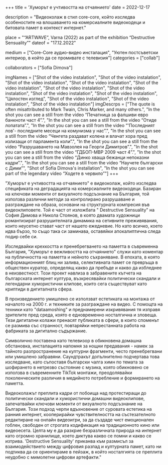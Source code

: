 +++
title = 'Хуморът е учтивостта на отчаянието'
date = 2022-12-17


description = "Видеоколаж в стил core-core, който изследва особеностите на влошаването на комерсиалните видеокодеци и битовата памет в контекст интернет."

place = "“ARTWAVE”, Varna (2022) as part of the exhibition “Destructive Sensuality”"
dateof = "17.12.2022"

medium = ["Core-Core аудио-видео инсталация", "Уютен постсъветски интериор, в който да се промивате с телевизия"]
categories = ["collab"]

collaborators = ["Sofia Dimova"]


imgNames = ["Shot of the video instalation", "Shot of the video instalation", "Shot of the video instalation", "Shot of the video instalation", "Shot of the video instalation", "Shot of the video instalation", "Shot of the video instalation", "Shot of the video instalation", "Shot of the video instalation", "Цялостен изглед", "Shot of the video instalation", "Shot of the video instalation", "Shot of the video instalation"]
imgDescrps = ["The quote is often misattributed to Mark Twain, Chris Marker, and many others.", "In the shot you can see a still from the video “Печатница за фалшиви евро банкноти част 4”.", "In the shot you can see a still from the video “Отиде лопатата”.", "In the shot you can see a still from the video “'Последният лов'- последните месеци на комунизма у нас”.", "In the shot you can see a still from the video “Ченгета раздават колена и влачат хора пред излизащи от парламента коли”.", "In the shot you can see a still from the video “Разрушаването на Мавзолея на Георги Димитров”.", "In the shot you can see a still from the video “ГДБОП-МВР 2009 част 4”.", "In the shot you can see a still from the video “Динко хваща бежанци непоказни кадри”.", "In the shot you can see a still from the video “Научете български с Дими”", "Shot of Sofia Dimova's installation", "In the shot you can see part  of the legendary video “Ходете в червило”"]
+++


"Хуморът е учтивостта на отчаянието" е видеоколаж, който изследва спецификата на деградацията на комерсиалните видеокодеци. Базиран на ключови моменти от визуалното подсъзнание на България, той използва различни методи за контролирано разрушаване и разграждане на образа, основани на структурната компресия във видеоклиповете. Той е част от изложбата " Destructive Sensuality" на София Димова и Никола Стоянов, в която двамата художници романтизират разрушителната динамика на сетивните преживявания, които неусетно стават част от нашето ежедневие. Но като всичко, което идва бързо, то също така си заминава, оставяйки апокалиптична следа подир себе си.

Изследвайки крехкостта и пренебрегването на паметта в съвременна България, "Хуморът е вежливостта на отчаянието" служи като коментар на публичността на паметта и нейното съхраняване. В епохата, в която информационният блиц ни залива, селективната памет се превръща в обществен куратор, определящ какво да пребъде и какво да избледнее в неизвестност. Този проект навлиза в забравените кътчета на българската интернет култура, възкресявайки политически скандали и легендарни хумористични клипове, които сега съществуват като криптиди в дигиталната сфера.

В произведението умишлено се използват естетиката на монтажа от началото на 2000 г. и техниките за разграждане на видео. С помощта на техники като "dataamoshing" и преднамерени изкривявания тя изправя зрителите пред среда, която е едновременно носталгична и зловеща. Тези дигитални колажи пренасят публиката в сфери, в които споменът се размива със странност, повтаряйки непрестанната работа на фабриката за дигитално съдържание.

Символично поставена като телевизор в обикновена домашна обстановка, инсталацията напомня за нощни предавания - намек за тайното разпространение на културни фрагменти, често пренебрегвани или умишлено забравяни. Саундтракът допълнително подчертава това изследване, като съпоставя български чалга химн по темата за шофирането в нетрезво състояние с музика, която обикновено се използва в съвременните TikTok монтажи, преодолявайки поколенческите различия в медийното потребление и формирането на паметта. 


Видеоколажът преплита кадри от побоища над протестиращи до политически скандали и хумористични домашни видеоклипове, запечатвайки ключови моменти от визуалното подсъзнание на България. Този подход черпи вдъхновение от суровата естетика на ранния интернет, кооперирайки чувствителността на състезателното редактиране на онлайн видеоигри, за да създаде чист емоционален гоблен, свободен от строгата кодификация на традиционното кино или видеоесета. Целта му е да разкрие безразличната природа на интернет като огромно хранилище, което диктува какво се помни и какво се изтрива. 'Destructive Sensuality' приканва към размисъл за взаимодействието между цифровия разпад и културната памет, като ни подтиква да се ориентираме в пейзаж, в който носталгията се преплита неудобно с мимолетни цифрови артефакти."